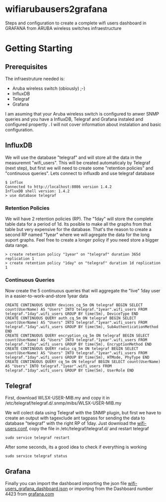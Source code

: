 # wifiarubausers2grafana

Steps and configuration to create a complete wifi users dashboard in GRAFANA from ARUBA wireless switches infraestructure


# Getting Starting

## Prerequisites
The infraestruture needed is:
- Aruba wireless switch (obiously) ;-)
- InfluxDB
- Telegraf
- Grafana

I am asuming that your Aruba wireless switch is configured to anwer SNMP queries and you have a InfluxDB, Telegraf and Grafana instaled and configured propertly . I will not cover information about instalation and basic configuration.

## InfluxDB
We will use the database "telegraf" and will store all the data in the measuremnt "wifi_users". This will be created automaticaly by Telegraf (next step), but first we will need to create some "retention policies" and "continuous queries". Lets connect to influxdb and use telegraf database
```
$ influx
Connected to http://localhost:8086 version 1.4.2
InfluxDB shell version: 1.4.2
> use database telegraf
```
### Retention Policies
We will have 2 retention policies (RP). The "1day" will store the complete table data for a period of 1d. Its posible to make all the graphs from that table but very expensive for the database. That's the reason to create a second RP named "1year" where we will agregate the data for the long suport graphs. Feel free to create a longer policy if you need store a bigger data range.
```
> create retention policy "1year" on "telegraf" duration 365d replication 1
> create retention policy "1day" on "telegraf" duration 1d replication 1
```
### Continuous Queries
Now create the 5 continuous queries that will aggregate the "live" 1day user in a easier-to-work-and-store 1year data
```
CREATE CONTINUOUS QUERY devices_cq_5m ON telegraf BEGIN SELECT count(UserName) AS "Users" INTO telegraf."1year".wifi_users FROM telegraf."1day".wifi_users GROUP BY time(5m), DeviceType END
CREATE CONTINUOUS QUERY auth_cq_5m ON telegraf BEGIN SELECT count(UserName) AS "Users" INTO telegraf."1year".wifi_users FROM telegraf."1day".wifi_users GROUP BY time(5m), SubAuthenticationMethod END
CREATE CONTINUOUS QUERY encryption_cq_5m ON telegraf BEGIN SELECT count(UserName) AS "Users" INTO telegraf."1year".wifi_users FROM telegraf."1day".wifi_users GROUP BY time(5m), EncryptionMethod END
CREATE CONTINUOUS QUERY radio_cq_5m ON telegraf BEGIN SELECT count(UserName) AS "Users" INTO telegraf."1year".wifi_users FROM telegraf."1day".wifi_users GROUP BY time(5m), HTMode, PhyType END
CREATE CONTINUOUS QUERY cq_5m ON telegraf BEGIN SELECT count(UserName) AS "Users" INTO telegraf."1year".wifi_users FROM telegraf."1day".wifi_users GROUP BY time(5m), UserRole END
```
## Telegraf
First, download WLSX-USER-MIB.my and copy it in /etc/telegraf/telegraf.d/.snmp/mibs/WLSX-USER-MIB.my

We will colect data using Telegraf with the SNMP plugin, but first we have to create an output with tagexclude ant tagpass for sending the data to database "telegraf" with the right RP of 1day. Just download the [wifi-users.conf](https://github.com/vbarahona/wifiarubausers2grafana/raw/master/wifi-users.conf), copy the file in /etc/telegraf/telegraf.d/ and restart telegraf
```
sudo service telegraf restart
```
After some seconds, its a good idea to check if everything is working
```
sudo service telegraf status
```
## Grafana
Finally you can import the dashboard importing the json file [wifi-users_grafana_dashboard.json](https://github.com/vbarahona/wifiarubausers2grafana/raw/master/wifi-users_grafana_dashboard.json) or importing from the Dashboard number 4423 from [grafana.com](https://grafana.com/dashboards/4423)
